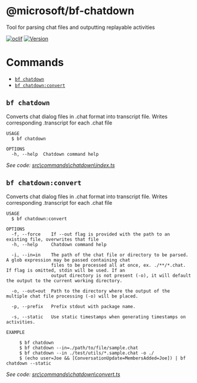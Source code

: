 @microsoft/bf-chatdown
========

Tool for parsing chat files and outputting replayable activities

[![oclif](https://img.shields.io/badge/cli-oclif-brightgreen.svg)](https://oclif.io)
[![Version](https://img.shields.io/npm/v/@microsoft/bf-chatdown)](https://www.npmjs.com/package/@microsoft/bf-chatdown)


# Commands
<!-- commands -->
* [`bf chatdown`](#bf-chatdown)
* [`bf chatdown:convert`](#bf-chatdownconvert)

## `bf chatdown`

Converts chat dialog files in <filename>.chat format into transcript file. Writes corresponding <filename>.transcript for each .chat file

```
USAGE
  $ bf chatdown

OPTIONS
  -h, --help  Chatdown command help
```

_See code: [src\commands\chatdown\index.ts](https://github.com/microsoft/botframework-cli/tree/master/packages/chatdown/commands\chatdown\index.ts)_

## `bf chatdown:convert`

Converts chat dialog files in <filename>.chat format into transcript file. Writes corresponding <filename>.transcript for each .chat file

```
USAGE
  $ bf chatdown:convert

OPTIONS
  -f, --force    If --out flag is provided with the path to an existing file, overwrites that file
  -h, --help     Chatdown command help

  -i, --in=in    The path of the chat file or directory to be parsed. A glob expression may be passed containing chat
                 files to be processed all at once, ex. ./**/*.chat. If flag is omitted, stdin will be used. If an
                 output directory is not present (-o), it will default the output to the current working directory.

  -o, --out=out  Path to the directory where the output of the multiple chat file processing (-o) will be placed.

  -p, --prefix   Prefix stdout with package name.

  -s, --static   Use static timestamps when generating timestamps on activities.

EXAMPLE

     $ bf chatdown
     $ bf chatdown --in=./path/to/file/sample.chat
     $ bf chatdown --in ./test/utils/*.sample.chat -o ./
     $ (echo user=Joe && [ConversationUpdate=MembersAdded=Joe]) | bf chatdown --static
```

_See code: [src\commands\chatdown\convert.ts](https://github.com/microsoft/botframework-cli/tree/master/packages/chatdown/commands/chatdown/convert.ts)_
<!-- commandsstop -->
